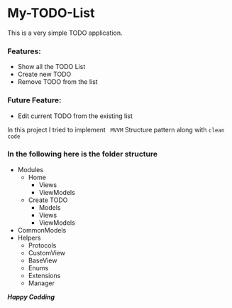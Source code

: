 # My-TODO-List

This is a very simple TODO application.

### Features:
- Show all the TODO List
- Create new TODO
- Remove TODO from the list

### Future Feature:
- Edit current TODO from the existing list


In this project I tried to implement ``` MVVM``` Structure pattern along with ```clean code```

### In the following here is the folder structure
+ Modules
  + Home
    + Views
    + ViewModels
  + Create TODO
    + Models
    + Views
    + ViewModels
+ CommonModels
+ Helpers
  + Protocols
  + CustomView
  + BaseView
  + Enums
  + Extensions
  + Manager
  

***Happy Codding***
  
